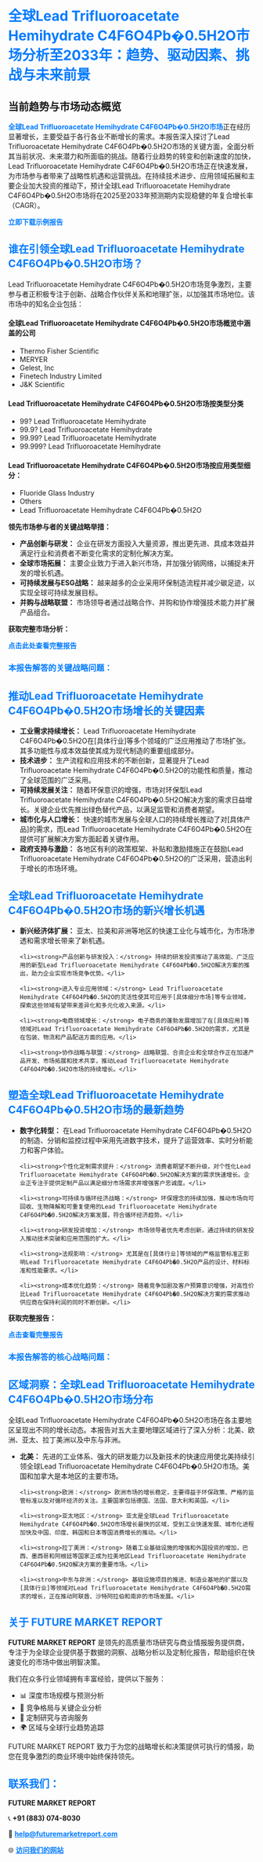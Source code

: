 <h1 style="color: #007BFF;">全球Lead Trifluoroacetate Hemihydrate C4F6O4Pb�0.5H2O市场分析至2033年：趋势、驱动因素、挑战与未来前景</h1>

<section id="overview">
<h2>当前趋势与市场动态概览</h2>
<p><a href="https://www.futuremarketreport.com/zh-CN/industry-report/lead-trifluoroacetate-hemihydrate-c4f6o4pb05h2o-market" style="color: #007BFF; text-decoration: none;"><strong>全球Lead Trifluoroacetate Hemihydrate C4F6O4Pb�0.5H2O市场</strong></a>正在经历显著增长，主要受益于各行各业不断增长的需求。本报告深入探讨了Lead Trifluoroacetate Hemihydrate C4F6O4Pb�0.5H2O市场的关键方面，全面分析其当前状况、未来潜力和所面临的挑战。随着行业趋势的转变和创新速度的加快，Lead Trifluoroacetate Hemihydrate C4F6O4Pb�0.5H2O市场正在快速发展，为市场参与者带来了战略性机遇和运营挑战。在持续技术进步、应用领域拓展和主要企业加大投资的推动下，预计全球Lead Trifluoroacetate Hemihydrate C4F6O4Pb�0.5H2O市场将在2025至2033年预测期内实现稳健的年复合增长率（CAGR）。</p>
</section>

<section id="overview">
<p><a href="https://www.futuremarketreport.com/zh-CN/request-sample/reportId=111486" style="color: #007BFF; text-decoration: none;"><strong>立即下载示例报告</strong></a></p>
</section>

<section id="key-players">
<h2 style="color: #007BFF;">谁在引领全球Lead Trifluoroacetate Hemihydrate C4F6O4Pb�0.5H2O市场？</h2>
<p>Lead Trifluoroacetate Hemihydrate C4F6O4Pb�0.5H2O市场竞争激烈，主要参与者正积极专注于创新、战略合作伙伴关系和地理扩张，以加强其市场地位。该市场中的知名企业包括：</p>
<h4>全球Lead Trifluoroacetate Hemihydrate C4F6O4Pb�0.5H2O市场概览中涵盖的公司</h4>
<ul><li>Thermo Fisher Scientific</li><li>MERYER</li><li>Gelest, Inc</li><li>Finetech Industry Limited</li><li>J&amp;K Scientific</li></ul>
<h4>Lead Trifluoroacetate Hemihydrate C4F6O4Pb�0.5H2O市场按类型分类</h4>
<ul><li>99? Lead Trifluoroacetate Hemihydrate</li><li>99.9? Lead Trifluoroacetate Hemihydrate</li><li>99.99? Lead Trifluoroacetate Hemihydrate</li><li>99.999? Lead Trifluoroacetate Hemihydrate</li></ul>

<h4>Lead Trifluoroacetate Hemihydrate C4F6O4Pb�0.5H2O市场按应用类型细分：</h4>
<ul><li>Fluoride Glass Industry</li><li>Others</li><li>Lead Trifluoroacetate Hemihydrate C4F6O4Pb�0.5H2O</li></ul>
<p><strong>领先市场参与者的关键战略举措：</strong></p> 
<ul> 
<li><strong>产品创新与研发：</strong> 企业在研发方面投入大量资源，推出更先进、具成本效益并满足行业和消费者不断变化需求的定制化解决方案。</li> 
<li><strong>全球市场拓展：</strong> 主要企业致力于进入新兴市场，并加强分销网络，以捕捉未开发的增长机遇。</li> 
<li><strong>可持续发展与ESG战略：</strong> 越来越多的企业采用环保制造流程并减少碳足迹，以实现全球可持续发展目标。</li> 
<li><strong>并购与战略联盟：</strong> 市场领导者通过战略合作、并购和协作增强技术能力并扩展产品组合。</li> 
</ul>
</section>

<section>
<p><strong>获取完整市场分析：</strong></p> 
<a href="https://www.futuremarketreport.com/zh-CN/industry-report/lead-trifluoroacetate-hemihydrate-c4f6o4pb05h2o-market" style="color: #007BFF; text-decoration: none;"><strong>点击此处查看完整报告</strong></a> 
<h3 style="color: #007BFF;">本报告解答的关键战略问题：</h3>
</section>

<section id="driving-factors">
  <h2 style="color: #007BFF;">推动Lead Trifluoroacetate Hemihydrate C4F6O4Pb�0.5H2O市场增长的关键因素</h2>
  <ul>
    <li><strong>工业需求持续增长：</strong> Lead Trifluoroacetate Hemihydrate C4F6O4Pb�0.5H2O在[具体行业]等多个领域的广泛应用推动了市场扩张。其多功能性与成本效益使其成为现代制造的重要组成部分。</li>
    <li><strong>技术进步：</strong> 生产流程和应用技术的不断创新，显著提升了Lead Trifluoroacetate Hemihydrate C4F6O4Pb�0.5H2O的功能性和质量，推动了全球范围的广泛采用。</li>
    <li><strong>可持续发展关注：</strong> 随着环保意识的增强，市场对环保型Lead Trifluoroacetate Hemihydrate C4F6O4Pb�0.5H2O解决方案的需求日益增长。关键企业优先推出绿色替代产品，以满足监管和消费者期望。</li>
    <li><strong>城市化与人口增长：</strong> 快速的城市发展与全球人口的持续增长推动了对[具体产品]的需求，而Lead Trifluoroacetate Hemihydrate C4F6O4Pb�0.5H2O在提供可扩展解决方案方面起着关键作用。</li>
    <li><strong>政府支持与激励：</strong> 各地区有利的政策框架、补贴和激励措施正在鼓励Lead Trifluoroacetate Hemihydrate C4F6O4Pb�0.5H2O的广泛采用，营造出利于增长的市场环境。</li>
  </ul>
</section>

<section id="growth-opportunities">
  <h2 style="color: #007BFF;">全球Lead Trifluoroacetate Hemihydrate C4F6O4Pb�0.5H2O市场的新兴增长机遇</h2>
  <ul>
    <li><strong>新兴经济体扩展：</strong> 亚太、拉美和非洲等地区的快速工业化与城市化，为市场渗透和需求增长带来了新机遇。</li>
    
    <li><strong>产品创新与研发投入：</strong> 持续的研发投资推动了高效能、广泛应用的新型Lead Trifluoroacetate Hemihydrate C4F6O4Pb�0.5H2O解决方案的推出，助力企业实现市场竞争优势。</li>
    
    <li><strong>进入专业应用领域：</strong> Lead Trifluoroacetate Hemihydrate C4F6O4Pb�0.5H2O的灵活性使其可应用于[具体细分市场]等专业领域，探索这些领域有望带来差异化和多元化收入来源。</li>
    
    <li><strong>电商领域增长：</strong> 电子商务的蓬勃发展增加了在[具体应用]等领域对Lead Trifluoroacetate Hemihydrate C4F6O4Pb�0.5H2O的需求，尤其是在包装、物流和产品配送方面的应用。</li>
    
    <li><strong>协作战略与联盟：</strong> 战略联盟、合资企业和全球合作正在加速产品开发、市场拓展和技术共享，推动Lead Trifluoroacetate Hemihydrate C4F6O4Pb�0.5H2O市场的持续增长。</li>
  </ul>
</section>

<section id="trending-factors">
  <h2 style="color: #007BFF;">塑造全球Lead Trifluoroacetate Hemihydrate C4F6O4Pb�0.5H2O市场的最新趋势</h2>
  <ul>
    <li><strong>数字化转型：</strong> 在Lead Trifluoroacetate Hemihydrate C4F6O4Pb�0.5H2O的制造、分销和监控过程中采用先进数字技术，提升了运营效率、实时分析能力和客户体验。</li>
    
    <li><strong>个性化定制需求提升：</strong> 消费者期望不断升级，对个性化Lead Trifluoroacetate Hemihydrate C4F6O4Pb�0.5H2O解决方案的需求快速增长。企业正专注于提供定制产品以满足细分市场需求并增强客户忠诚度。</li>
    
    <li><strong>可持续与循环经济战略：</strong> 环保理念的持续加强，推动市场向可回收、生物降解和可重复使用的Lead Trifluoroacetate Hemihydrate C4F6O4Pb�0.5H2O解决方案发展，符合循环经济趋势。</li>
    
    <li><strong>研发投资增加：</strong> 市场领导者优先考虑创新，通过持续的研发投入推动技术突破和应用范围的扩大。</li>
    
    <li><strong>法规影响：</strong> 尤其是在[具体行业]等领域的严格监管标准正影响Lead Trifluoroacetate Hemihydrate C4F6O4Pb�0.5H2O产品的设计、材料标准和性能要求。</li>
    
    <li><strong>成本优化趋势：</strong> 随着竞争加剧及客户预算意识增强，对高性价比Lead Trifluoroacetate Hemihydrate C4F6O4Pb�0.5H2O解决方案的需求推动供应商在保持利润的同时不断创新。</li>
  </ul>
</section>

<section>
  <p><strong>获取完整报告：</strong></p>
  <a href="https://www.futuremarketreport.com/zh-CN/industry-report/lead-trifluoroacetate-hemihydrate-c4f6o4pb05h2o-market" style="color: #007BFF; text-decoration: none;"><strong>点击查看完整报告</strong></a>

  <h3 style="color: #007BFF;">本报告解答的核心战略问题：</h3>
</section>

<section id="regional-analysis">
  <h2 style="color: #007BFF;">区域洞察：全球Lead Trifluoroacetate Hemihydrate C4F6O4Pb�0.5H2O市场分布</h2>
  <p>全球Lead Trifluoroacetate Hemihydrate C4F6O4Pb�0.5H2O市场在各主要地区呈现出不同的增长动态。本报告对五大主要地理区域进行了深入分析：北美、欧洲、亚太、拉丁美洲以及中东与非洲。</p>
  <ul>
    <li><strong>北美：</strong> 先进的工业体系、强大的研发能力以及新技术的快速应用使北美持续引领全球Lead Trifluoroacetate Hemihydrate C4F6O4Pb�0.5H2O市场。美国和加拿大是本地区的主要市场。</li>

    <li><strong>欧洲：</strong> 欧洲市场的增长稳定，主要得益于环保政策、严格的监管标准以及对循环经济的关注。主要国家包括德国、法国、意大利和英国。</li>

    <li><strong>亚太地区：</strong> 亚太是全球Lead Trifluoroacetate Hemihydrate C4F6O4Pb�0.5H2O市场增长最快的区域，受到工业快速发展、城市化进程加快及中国、印度、韩国和日本等国消费增长的推动。</li>

    <li><strong>拉丁美洲：</strong> 随着工业基础设施的增强和外国投资的增加，巴西、墨西哥和阿根廷等国家正成为拉美地区Lead Trifluoroacetate Hemihydrate C4F6O4Pb�0.5H2O解决方案的重要市场。</li>

    <li><strong>中东与非洲：</strong> 基础设施项目的推进、制造业基地的扩展以及[具体行业]等领域对Lead Trifluoroacetate Hemihydrate C4F6O4Pb�0.5H2O需求的增长，正在推动阿联酋、沙特阿拉伯和南非的市场发展。</li>
  </ul>
</section>

<footer>
<h2 style="color: #007BFF;">关于 FUTURE MARKET REPORT</h2>
<p><strong>FUTURE MARKET REPORT</strong> 是领先的高质量市场研究与商业情报服务提供商，专注于为全球企业提供基于数据的洞察、战略分析以及定制化报告，帮助组织在快速变化的市场中做出明智决策。</p>

<p>我们在众多行业领域拥有丰富经验，提供以下服务：</p>
<ul>
  <li>📊 深度市场规模与预测分析</li>
  <li>📌 竞争格局与关键企业分析</li>
  <li>🧩 定制研究与咨询服务</li>
  <li>🌍 区域与全球行业趋势追踪</li>
</ul>

<p>FUTURE MARKET REPORT 致力于为您的战略增长和决策提供可执行的情报，助您在竞争激烈的商业环境中始终保持领先。</p>

<h2 style="color: #007BFF;">联系我们：</h2>
<p><strong>FUTURE MARKET REPORT</strong></p>
<p>📞 <strong>+91 (883) 074-8030</strong></p>
<p>📧 <strong><a href="mailto:help@futuremarketreport.com" style="color: #007BFF;">help@futuremarketreport.com</a></strong></p>
<p>🌐 <strong><a href="https://www.futuremarketreport.com/" style="color: #007BFF;">访问我们的网站</a></strong></p>
</footer>
